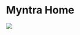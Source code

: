 # Myntra Home

<img src="https://github.com/ManojNadar/Myntra_Clone/assets/118162659/c33be854-d588-4146-b8ec-5c896d2563e4"/>
